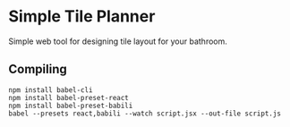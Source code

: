 # Simple Tile Planner

Simple web tool for designing tile layout for your bathroom.

## Compiling
```
npm install babel-cli
npm install babel-preset-react
npm install babel-preset-babili
babel --presets react,babili --watch script.jsx --out-file script.js
```
